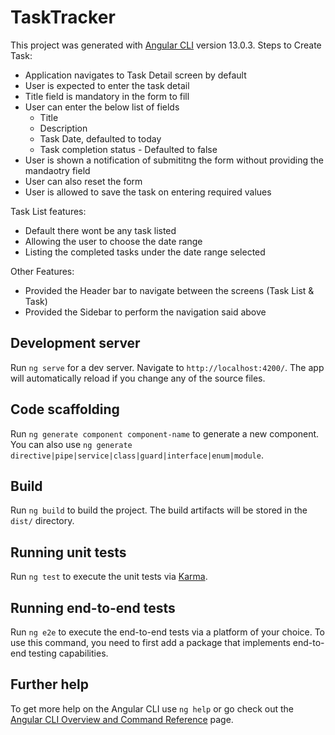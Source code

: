 # TaskTracker

This project was generated with [Angular CLI](https://github.com/angular/angular-cli) version 13.0.3.
Steps to Create Task:

* Application navigates to Task Detail screen by default
* User is expected to enter the task detail
* Title field is mandatory in the form to fill
* User can enter the below list of fields
    - Title
    - Description
    - Task Date, defaulted to today
    - Task completion status - Defaulted to false
* User is shown a notification of submititng the form without providing the mandaotry field
* User can also reset the form
* User is allowed to save the task on entering required values

Task List features:

* Default there wont be any task listed
* Allowing the user to choose the date range
* Listing the completed tasks under the date range selected

Other Features:
* Provided the Header bar to navigate between the screens (Task List & Task)
* Provided the Sidebar to perform the navigation said above


## Development server

Run `ng serve` for a dev server. Navigate to `http://localhost:4200/`. The app will automatically reload if you change any of the source files.

## Code scaffolding

Run `ng generate component component-name` to generate a new component. You can also use `ng generate directive|pipe|service|class|guard|interface|enum|module`.

## Build

Run `ng build` to build the project. The build artifacts will be stored in the `dist/` directory.

## Running unit tests

Run `ng test` to execute the unit tests via [Karma](https://karma-runner.github.io).

## Running end-to-end tests

Run `ng e2e` to execute the end-to-end tests via a platform of your choice. To use this command, you need to first add a package that implements end-to-end testing capabilities.

## Further help

To get more help on the Angular CLI use `ng help` or go check out the [Angular CLI Overview and Command Reference](https://angular.io/cli) page.
